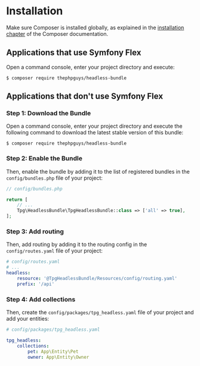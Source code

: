 Installation
============

Make sure Composer is installed globally, as explained in the
[installation chapter](https://getcomposer.org/doc/00-intro.md)
of the Composer documentation.

Applications that use Symfony Flex
----------------------------------

Open a command console, enter your project directory and execute:

```console
$ composer require thephpguys/headless-bundle
```

Applications that don't use Symfony Flex
----------------------------------------

### Step 1: Download the Bundle

Open a command console, enter your project directory and execute the
following command to download the latest stable version of this bundle:

```console
$ composer require thephpguys/headless-bundle
```

### Step 2: Enable the Bundle

Then, enable the bundle by adding it to the list of registered bundles
in the `config/bundles.php` file of your project:

```php
// config/bundles.php

return [
    // ...
    Tpg\HeadlessBundle\TpgHeadlessBundle::class => ['all' => true],
];
```

### Step 3: Add routing

Then, add routing by adding it to the routing config
in the `config/routes.yaml` file of your project:

```yaml
# config/routes.yaml
# ...
headless:
    resource: '@TpgHeadlessBundle/Resources/config/routing.yaml'
    prefix: '/api'
```

### Step 4: Add collections

Then, create the `config/packages/tpg_headless.yaml` file of your project and add your entities:

```yaml
# config/packages/tpg_headless.yaml

tpg_headless:
    collections:
        pet: App\Entity\Pet
        owner: App\Entity\Owner
```